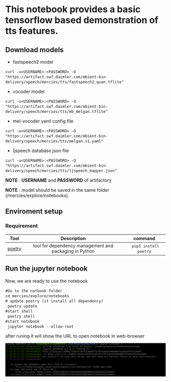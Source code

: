# This notebook provides a basic tensorflow based demonstration of tts features.


## Download models

* fastspeech2 model
    
```shell
curl -u<USERNAME>:<PASSWORD> -O "https://artifact.swf.daimler.com/mbient-bin-delivery/speech/mercies/tts/fastspeech2_quan.tflite"
```
* vocoder model

```shell
curl -u<USERNAME>:<PASSWORD> -O "https://artifact.swf.daimler.com/mbient-bin-delivery/speech/mercies/tts/mb_melgan.tflite"
```

* mel-vocoder yaml config file 

```shell
curl -u<USERNAME>:<PASSWORD> -O "https://artifact.swf.daimler.com/mbient-bin-delivery/speech/mercies/tts/melgan.v1.yaml"
```


* ljspeech database json file 

```shell
curl -u<USERNAME>:<PASSWORD> -O "https://artifact.swf.daimler.com/mbient-bin-delivery/speech/mercies/tts/ljspeech_mapper.json"
```



**NOTE** :  **USERNAME** and **PASSWORD** of artifactory

**NOTE** :  model should be saved in the same folder (/mercies/explore/notebooks).

## Enviroment setup   

### Requirement 

| Tool| Description | command |
|:---:|:-----------:|:-------------------:|
| [poetry](https://python-poetry.org/docs/) | tool for dependency management and packaging in Python |``` pip3 install poetry```|



## Run the jupyter notebook 

Now, we are ready to use the notebook 

```shell
#Go to the notbook folder
cd mercies/explore/notebooks
# update poetry (it install all dependency)
 poetry update
#start shell 
 poetry shell
#start notebook 
 jupyter notebook --allow-root

```
after runing it will show the URL to open notebook in web-browser 

![URL](docs/images/url.png)

